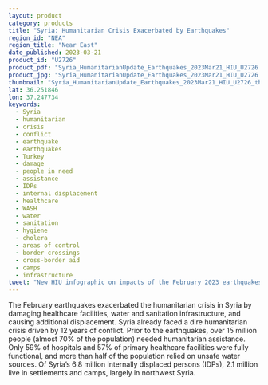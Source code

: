 ```yaml
---
layout: product
category: products
title: "Syria: Humanitarian Crisis Exacerbated by Earthquakes"
region_id: "NEA"
region_title: "Near East"
date_published: 2023-03-21
product_id: "U2726"
product_pdf: "Syria_HumanitarianUpdate_Earthquakes_2023Mar21_HIU_U2726.pdf"
product_jpg: "Syria_HumanitarianUpdate_Earthquakes_2023Mar21_HIU_U2726.jpg"
thumbnail: "Syria_HumanitarianUpdate_Earthquakes_2023Mar21_HIU_U2726_thumb.jpg"
lat: 36.251846
lon: 37.247734
keywords:
  - Syria
  - humanitarian
  - crisis
  - conflict
  - earthquake
  - earthquakes
  - Turkey
  - damage
  - people in need
  - assistance
  - IDPs
  - internal displacement
  - healthcare
  - WASH
  - water
  - sanitation
  - hygiene
  - cholera
  - areas of control
  - border crossings
  - cross-border aid
  - camps
  - infrastructure
tweet: "New HIU infographic on impacts of the February 2023 earthquakes on the humanitarian crisis in Syria:"
---
```

The February earthquakes exacerbated the humanitarian crisis in Syria by damaging healthcare facilities,
water and sanitation infrastructure, and causing additional displacement. Syria already faced a dire humanitarian crisis driven
by 12 years of conflict. Prior to the earthquakes, over 15 million people (almost 70% of the population) needed humanitarian assistance. Only 59% of hospitals and 57% of primary healthcare facilities were fully functional, and more than half of the population relied on unsafe water sources. Of Syria’s 6.8 million internally displaced persons (IDPs), 2.1 million live in settlements and camps, largely in northwest Syria.
